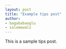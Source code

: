 ```yaml
---
layout: post
title: "Example tips post"
author:
- bagababaoglu
- salomewalz
---
```


This is a sample tips post.
